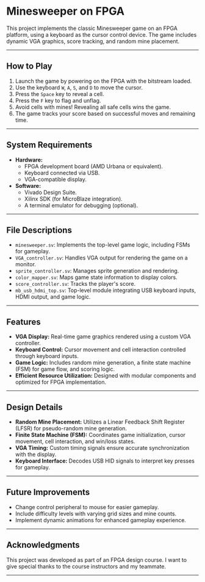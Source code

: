 # Minesweeper on FPGA

This project implements the classic Minesweeper game on an FPGA platform, using a keyboard as the cursor control device. The game includes dynamic VGA graphics, score tracking, and random mine placement.

---

## How to Play

1. Launch the game by powering on the FPGA with the bitstream loaded.
2. Use the keyboard `W`, `A`, `S`, and `D` to move the cursor.
3. Press the `Space` key to reveal a cell.
4. Press the `F` key to flag and unflag.
5. Avoid cells with mines! Revealing all safe cells wins the game.
6. The game tracks your score based on successful moves and remaining time.

---

## System Requirements

- **Hardware:**
  - FPGA development board (AMD Urbana or equivalent).
  - Keyboard connected via USB.
  - VGA-compatible display.
- **Software:**
  - Vivado Design Suite.
  - Xilinx SDK (for MicroBlaze integration).
  - A terminal emulator for debugging (optional).

---

## File Descriptions

- `minesweeper.sv`: Implements the top-level game logic, including FSMs for gameplay.
- `VGA_controller.sv`: Handles VGA output for rendering the game on a monitor.
- `sprite_controller.sv`: Manages sprite generation and rendering.
- `color_mapper.sv`: Maps game state information to display colors.
- `score_controller.sv`: Tracks the player's score.
- `mb_usb_hdmi_top.sv`: Top-level module integrating USB keyboard inputs, HDMI output, and game logic.

---

## Features

- **VGA Display:** Real-time game graphics rendered using a custom VGA controller.
- **Keyboard Control:** Cursor movement and cell interaction controlled through keyboard inputs.
- **Game Logic:** Includes random mine generation, a finite state machine (FSM) for game flow, and scoring logic.
- **Efficient Resource Utilization:** Designed with modular components and optimized for FPGA implementation.

---

## Design Details

- **Random Mine Placement:** Utilizes a Linear Feedback Shift Register (LFSR) for pseudo-random mine generation.
- **Finite State Machine (FSM):** Coordinates game initialization, cursor movement, cell interaction, and win/loss states.
- **VGA Timing:** Custom timing signals ensure accurate synchronization with the display.
- **Keyboard Interface:** Decodes USB HID signals to interpret key presses for gameplay.

---

## Future Improvements

- Change control peripheral to mouse for easier gameplay.&#x20;
- Include difficulty levels with varying grid sizes and mine counts.
- Implement dynamic animations for enhanced gameplay experience.

---

## Acknowledgments

This project was developed as part of an FPGA design course. I want to give special thanks to the course instructors and my teammate.

---

